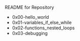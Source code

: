 README for Repository

- 0x00-hello_world
- 0x01-variables_if_else_while
- 0x02-functions_nested_loops
- 0x03-debugging
